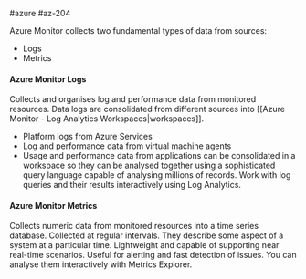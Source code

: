 #azure #az-204 

Azure Monitor collects two fundamental types of data from sources:
- Logs
- Metrics

#### Azure Monitor Logs
Collects and organises log and performance data from monitored resources.
Data logs are consolidated from different sources into [[Azure Monitor - Log Analytics Workspaces|workspaces]].
- Platform logs from Azure Services
- Log and performance data from virtual machine agents
- Usage and performance data from applications can be consolidated in a workspace so they can be analysed together using a sophisticated query language capable of analysing millions of records.
Work with log queries and their results interactively using Log Analytics.

#### Azure Monitor Metrics
Collects numeric data from monitored resources into a time series database.
Collected at regular intervals.
They describe some aspect of a system at a particular time.
Lightweight and capable of supporting near real-time scenarios.
Useful for alerting and fast detection of issues.
You can analyse them interactively with Metrics Explorer.